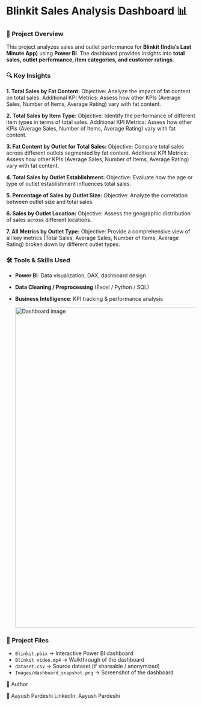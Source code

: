 
# Blinkit Sales Analysis Dashboard 📊  

### 📌 Project Overview  
This project analyzes sales and outlet performance for **Blinkit (India’s Last Minute App)** using **Power BI**. The dashboard provides insights into **total sales, outlet performance, item categories, and customer ratings**.  

### 🔍 Key Insights  
**1. Total Sales by Fat Content:**
	Objective: Analyze the impact of fat content on total sales.
	Additional KPI Metrics: Assess how other KPIs (Average Sales, Number of Items, Average Rating) vary with fat content.

**2. Total Sales by Item Type:**
	Objective: Identify the performance of different item types in terms of total sales.
	Additional KPI Metrics: Assess how other KPIs (Average Sales, Number of Items, Average Rating) vary with fat content.

**3. Fat Content by Outlet for Total Sales:**
	Objective: Compare total sales across different outlets segmented by fat content.
	Additional KPI Metrics: Assess how other KPIs (Average Sales, Number of Items, Average Rating) vary with fat content.

**4. Total Sales by Outlet Establishment:**
	Objective: Evaluate how the age or type of outlet establishment influences total sales.

**5. Percentage of Sales by Outlet Size:**
	Objective: Analyze the correlation between outlet size and total sales.

**6. Sales by Outlet Location:**
	Objective: Assess the geographic distribution of sales across different locations.

**7. All Metrics by Outlet Type:**
	Objective: Provide a comprehensive view of all key metrics (Total Sales, Average Sales, Number of 	Items, Average Rating) broken down by different outlet types.

### 🛠️ Tools & Skills Used  
- **Power BI**: Data visualization, DAX, dashboard design  
- **Data Cleaning / Preprocessing** (Excel / Python / SQL)  
- **Business Intelligence**: KPI tracking & performance analysis

  <img width="1518" height="853" alt="Dashboard image" src="https://github.com/user-attachments/assets/ca611540-17bc-4341-99ce-be880ca80058" />

### 📂 Project Files  
- `Blinkit.pbix` → Interactive Power BI dashboard  
- `Blinkit video.mp4` → Walkthrough of the dashboard  
- `dataset.csv` → Source dataset (if shareable / anonymized)  
- `Images/dashboard_snapshot.png` → Screenshot of the dashboard  







📢 Author

👤 Aayush Pardeshi
LinkedIn: Aayush Pardeshi
